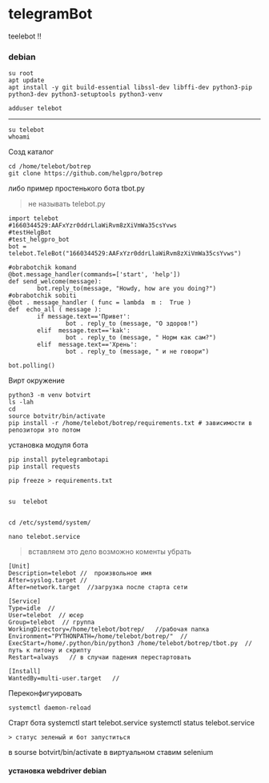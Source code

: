 # telegramBot
teelebot !!
### debian

    su root 
    apt update
    apt install -y git build-essential libssl-dev libffi-dev python3-pip python3-dev python3-setuptools python3-venv 
 
    adduser telebot
*************

    su telebot
    whoami
 Созд каталог 
 
    сd /home/telebot/botrep
    git clone https://github.com/helgpro/botrep
    
либо пример простенького бота tbot.py 
> не называть telebot.py

    import telebot
    #1660344529:AAFxYzr0ddrLlaWiRvm8zXiVmWa35csYvws
    #testHelgBot
    #test_helgpro_bot
    bot = telebot.TeleBot("1660344529:AAFxYzr0ddrLlaWiRvm8zXiVmWa35csYvws")

    #obrabotchik komand
    @bot.message_handler(commands=['start', 'help'])
    def send_welcome(message):
            bot.reply_to(message, "Howdy, how are you doing?")
    #obrabotchik sobiti
    @bot . message_handler ( func = lambda  m :  True )
    def  echo_all ( message ):
            if message.text=='Привет':
                    bot . reply_to (message, "О здоров!")
            elif  message.text=='kak':
                    bot . reply_to (message, " Норм как сам?")
            elif  message.text=='Хрень':
                    bot . reply_to (message, " и не говори")

    bot.polling()

 
  Вирт окружение
 
 
    python3 -m venv botvirt
    ls -lah
    cd
    source botvitr/bin/activate
    pip install -r /home/telebot/botrep/requirements.txt # зависимости в репозитори это потом 
 

    
установка модуля бота

    pip install pytelegrambotapi
    pip install requests
    
    pip freeze > requirements.txt
    
    
    su  telebot
   

    cd /etc/systemd/system/

    nano telebot.service
 > вставляем это дело возможно коменты убрать

    [Unit]
    Description=telebot //  произвольное имя
    After=syslog.target //
    After=network.target  //загрузка после старта сети

    [Service]
    Type=idle  //
    User=telebot  // юсер 
    Group=telebot  // группа
    WorkingDirectory=/home/telebot/botrep/   //рабочая папка
    Environment="PYTHONPATH=/home/telebot/botrep/"  //
    ExecStart=/home/.python/bin/python3 /home/telebot/botrep/tbot.py  //путь к питону и скрипту
    Restart=always   // в случаи падения перестартовать

    [Install]
    WantedBy=multi-user.target   //
 
 Переконфигуировать
 
    systemctl daemon-reload
    
   Старт бота 
    systemctl start telebot.service
    systemctl status telebot.service
    
    > статус зеленый и бот запуститься
    
   в sourse botvirt/bin/activate   в виртуальном ставим selenium
   #### установка webdriver debian
